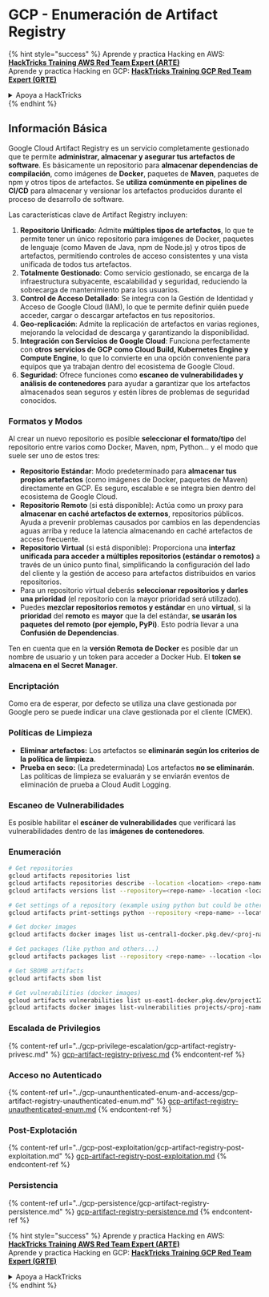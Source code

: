 # GCP - Enumeración de Artifact Registry

{% hint style="success" %}
Aprende y practica Hacking en AWS:<img src="/.gitbook/assets/image.png" alt="" data-size="line">[**HackTricks Training AWS Red Team Expert (ARTE)**](https://training.hacktricks.xyz/courses/arte)<img src="/.gitbook/assets/image.png" alt="" data-size="line">\
Aprende y practica Hacking en GCP: <img src="/.gitbook/assets/image (2).png" alt="" data-size="line">[**HackTricks Training GCP Red Team Expert (GRTE)**<img src="/.gitbook/assets/image (2).png" alt="" data-size="line">](https://training.hacktricks.xyz/courses/grte)

<details>

<summary>Apoya a HackTricks</summary>

* ¡Consulta los [**planes de suscripción**](https://github.com/sponsors/carlospolop)!
* **Únete al** 💬 [**grupo de Discord**](https://discord.gg/hRep4RUj7f) o al [**grupo de telegram**](https://t.me/peass) o **síguenos** en **Twitter** 🐦 [**@hacktricks\_live**](https://twitter.com/hacktricks\_live)**.**
* **Comparte trucos de hacking enviando PRs a los** [**HackTricks**](https://github.com/carlospolop/hacktricks) y [**HackTricks Cloud**](https://github.com/carlospolop/hacktricks-cloud) repositorios de github.

</details>
{% endhint %}

## Información Básica

Google Cloud Artifact Registry es un servicio completamente gestionado que te permite **administrar, almacenar y asegurar tus artefactos de software**. Es básicamente un repositorio para **almacenar dependencias de compilación**, como imágenes de **Docker**, paquetes de **Maven**, paquetes de npm y otros tipos de artefactos. Se **utiliza comúnmente en pipelines de CI/CD** para almacenar y versionar los artefactos producidos durante el proceso de desarrollo de software.

Las características clave de Artifact Registry incluyen:

1. **Repositorio Unificado**: Admite **múltiples tipos de artefactos**, lo que te permite tener un único repositorio para imágenes de Docker, paquetes de lenguaje (como Maven de Java, npm de Node.js) y otros tipos de artefactos, permitiendo controles de acceso consistentes y una vista unificada de todos tus artefactos.
2. **Totalmente Gestionado**: Como servicio gestionado, se encarga de la infraestructura subyacente, escalabilidad y seguridad, reduciendo la sobrecarga de mantenimiento para los usuarios.
3. **Control de Acceso Detallado**: Se integra con la Gestión de Identidad y Acceso de Google Cloud (IAM), lo que te permite definir quién puede acceder, cargar o descargar artefactos en tus repositorios.
4. **Geo-replicación**: Admite la replicación de artefactos en varias regiones, mejorando la velocidad de descarga y garantizando la disponibilidad.
5. **Integración con Servicios de Google Cloud**: Funciona perfectamente con **otros servicios de GCP como Cloud Build, Kubernetes Engine y Compute Engine**, lo que lo convierte en una opción conveniente para equipos que ya trabajan dentro del ecosistema de Google Cloud.
6. **Seguridad**: Ofrece funciones como **escaneo de vulnerabilidades y análisis de contenedores** para ayudar a garantizar que los artefactos almacenados sean seguros y estén libres de problemas de seguridad conocidos.

### Formatos y Modos

Al crear un nuevo repositorio es posible **seleccionar el formato/tipo** del repositorio entre varios como Docker, Maven, npm, Python... y el modo que suele ser uno de estos tres:

* **Repositorio Estándar**: Modo predeterminado para **almacenar tus propios artefactos** (como imágenes de Docker, paquetes de Maven) directamente en GCP. Es seguro, escalable e se integra bien dentro del ecosistema de Google Cloud.
* **Repositorio Remoto** (si está disponible): Actúa como un proxy para **almacenar en caché artefactos de externos**, repositorios públicos. Ayuda a prevenir problemas causados por cambios en las dependencias aguas arriba y reduce la latencia almacenando en caché artefactos de acceso frecuente.
* **Repositorio Virtual** (si está disponible): Proporciona una **interfaz unificada para acceder a múltiples repositorios (estándar o remotos)** a través de un único punto final, simplificando la configuración del lado del cliente y la gestión de acceso para artefactos distribuidos en varios repositorios.
* Para un repositorio virtual deberás **seleccionar repositorios y darles una prioridad** (el repositorio con la mayor prioridad será utilizado).
* Puedes **mezclar repositorios remotos y estándar** en uno **virtual**, si la **prioridad** del **remoto** es **mayor** que la del estándar, **se usarán los paquetes del remoto (por ejemplo, PyPi)**. Esto podría llevar a una **Confusión de Dependencias**.

Ten en cuenta que en la **versión Remota de Docker** es posible dar un nombre de usuario y un token para acceder a Docker Hub. El **token se almacena en el Secret Manager**.

### Encriptación

Como era de esperar, por defecto se utiliza una clave gestionada por Google pero se puede indicar una clave gestionada por el cliente (CMEK).

### Políticas de Limpieza

* **Eliminar artefactos:** Los artefactos se **eliminarán según los criterios de la política de limpieza**.
* **Prueba en seco:** (La predeterminada) Los artefactos **no se eliminarán**. Las políticas de limpieza se evaluarán y se enviarán eventos de eliminación de prueba a Cloud Audit Logging.

### Escaneo de Vulnerabilidades

Es posible habilitar el **escáner de vulnerabilidades** que verificará las vulnerabilidades dentro de las **imágenes de contenedores**.

### Enumeración
```bash
# Get repositories
gcloud artifacts repositories list
gcloud artifacts repositories describe --location <location> <repo-name>
gcloud artifacts versions list --repository=<repo-name> -location <location> --package <package-name>

# Get settings of a repository (example using python but could be other)
gcloud artifacts print-settings python --repository <repo-name> --location <location>

# Get docker images
gcloud artifacts docker images list us-central1-docker.pkg.dev/<proj-name>/<repo-name>

# Get packages (like python and others...)
gcloud artifacts packages list --repository <repo-name> --location <location>

# Get SBOMB artifacts
gcloud artifacts sbom list

# Get vulnerabilities (docker images)
gcloud artifacts vulnerabilities list us-east1-docker.pkg.dev/project123/repository123/someimage@sha256:49765698074d6d7baa82f
gcloud artifacts docker images list-vulnerabilities projects/<proj-name>/locations/<location>/scans/<scan-uuid>
```
### Escalada de Privilegios

{% content-ref url="../gcp-privilege-escalation/gcp-artifact-registry-privesc.md" %}
[gcp-artifact-registry-privesc.md](../gcp-privilege-escalation/gcp-artifact-registry-privesc.md)
{% endcontent-ref %}

### Acceso no Autenticado

{% content-ref url="../gcp-unaunthenticated-enum-and-access/gcp-artifact-registry-unauthenticated-enum.md" %}
[gcp-artifact-registry-unauthenticated-enum.md](../gcp-unaunthenticated-enum-and-access/gcp-artifact-registry-unauthenticated-enum.md)
{% endcontent-ref %}

### Post-Explotación

{% content-ref url="../gcp-post-exploitation/gcp-artifact-registry-post-exploitation.md" %}
[gcp-artifact-registry-post-exploitation.md](../gcp-post-exploitation/gcp-artifact-registry-post-exploitation.md)
{% endcontent-ref %}

### Persistencia

{% content-ref url="../gcp-persistence/gcp-artifact-registry-persistence.md" %}
[gcp-artifact-registry-persistence.md](../gcp-persistence/gcp-artifact-registry-persistence.md)
{% endcontent-ref %}

{% hint style="success" %}
Aprende y practica Hacking en AWS:<img src="/.gitbook/assets/image.png" alt="" data-size="line">[**HackTricks Training AWS Red Team Expert (ARTE)**](https://training.hacktricks.xyz/courses/arte)<img src="/.gitbook/assets/image.png" alt="" data-size="line">\
Aprende y practica Hacking en GCP: <img src="/.gitbook/assets/image (2).png" alt="" data-size="line">[**HackTricks Training GCP Red Team Expert (GRTE)**<img src="/.gitbook/assets/image (2).png" alt="" data-size="line">](https://training.hacktricks.xyz/courses/grte)

<details>

<summary>Apoya a HackTricks</summary>

* Revisa los [**planes de suscripción**](https://github.com/sponsors/carlospolop)!
* **Únete al** 💬 [**grupo de Discord**](https://discord.gg/hRep4RUj7f) o al [**grupo de telegram**](https://t.me/peass) o **síguenos** en **Twitter** 🐦 [**@hacktricks\_live**](https://twitter.com/hacktricks\_live)**.**
* **Comparte trucos de hacking enviando PRs a los repositorios de** [**HackTricks**](https://github.com/carlospolop/hacktricks) y [**HackTricks Cloud**](https://github.com/carlospolop/hacktricks-cloud).

</details>
{% endhint %}
